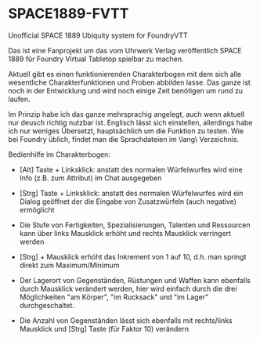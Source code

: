 # SPACE1889-FVTT
Unofficial SPACE 1889 Ubiquity system for FoundryVTT

Das ist eine Fanprojekt um das vom Uhrwerk Verlag veröffentlich SPACE 1889 für Foundry Virtual Tabletop spielbar zu machen. 

Aktuell gibt es einen funktionierenden Charakterbogen mit dem sich alle wesentliche Charakterfunktionen und Proben abbilden lasse. Das ganze ist noch in der Entwicklung und wird noch einige Zeit benötigen um rund zu laufen. 

Im Prinzip habe ich das ganze mehrsprachig angelegt, auch wenn aktuell nur deusch richtig nutzbar ist. Englisch lässt sich einstellen, allerdings habe ich nur weniges Übersetzt, hauptsächlich um die Funktion zu testen. Wie bei Foundry üblich, findet man die Sprachdateien im \lang\ Verzeichnis.

Bedienhilfe im Charakterbogen: 
* [Alt] Taste + Linksklick: anstatt des normalen Würfelwurfes wird eine Info (z.B. zum Attribut) im Chat ausgegeben
* [Strg] Taste + Linksklick: anstatt des normalen Würfelwurfes wird ein Dialog geöffnet der die Eingabe von Zusatzwürfeln (auch negative) ermöglicht
  
* Die Stufe von Fertigkeiten, Spezialisierungen, Talenten und Ressourcen kann über links Mausklick erhöht und rechts Mausklick verringert werden
* [Strg] + Mausklick erhöht das Inkrement von 1 auf 10, d.h. man springt direkt zum Maximum/Minimum
* Der Lagerort von Gegenständen, Rüstungen und Waffen kann ebenfalls durch Mausklick verändert werden, hier wird einfach durch die drei Möglichkeiten "am Körper", "im Rucksack" und "im Lager" durchgeschaltet.
* Die Anzahl von Gegenständen lässt sich ebenfalls mit rechts/links Mausklick und [Strg] Taste (für Faktor 10) verändern 
